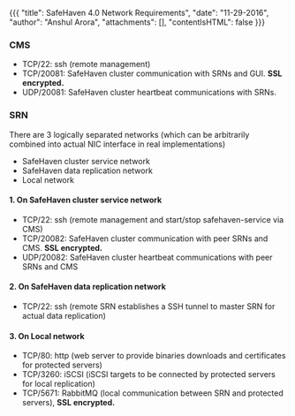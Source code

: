 {{{
  "title": SafeHaven 4.0 Network Requirements",
  "date": "11-29-2016",
  "author": "Anshul Arora",
  "attachments": [],
  "contentIsHTML": false
}}}
### CMS

* TCP/22: ssh (remote management)
* TCP/20081: SafeHaven cluster communication with SRNs and GUI. **SSL encrypted.**
* UDP/20081: SafeHaven cluster heartbeat communications with SRNs.

### SRN
There are 3 logically separated networks (which can be arbitrarily combined into actual NIC interface in real implementations)
* SafeHaven cluster service network
* SafeHaven data replication network
* Local network

#### 1. On SafeHaven cluster service network
* TCP/22: ssh (remote management and start/stop safehaven-service via CMS)
* TCP/20082: SafeHaven cluster communication with peer SRNs and CMS. **SSL encrypted.**
* UDP/20082: SafeHaven cluster heartbeat communications with peer SRNs and CMS

#### 2. On SafeHaven data replication network

* TCP/22: ssh (remote SRN establishes a SSH tunnel to master SRN for actual data replication)

#### 3. On Local network

* TCP/80: http (web server to provide binaries downloads and certificates for protected servers)
* TCP/3260: iSCSI (iSCSI targets to be connected by protected servers for local replication)
* TCP/5671: RabbitMQ (local communication between SRN and protected servers), **SSL encrypted.**
